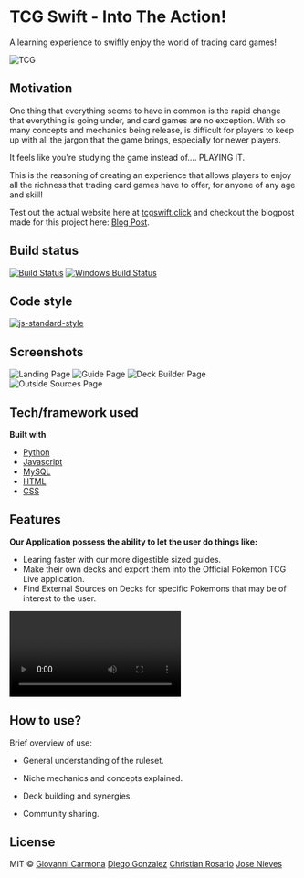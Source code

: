 # TCG Swift - Into The Action!

A learning experience to swiftly enjoy the world of trading card games!

![TCG](https://github.com/GreyLeaf23/tcg_swift/blob/master/tcg-swift/front-end/assets/images/TCG_Swift_Logo.png)

## Motivation


One thing that everything seems to have in common is the rapid change that everything is going under, and card games are no exception.
With so many concepts and mechanics being release, is difficult for players to keep up with all the jargon that the game brings, especially for newer players.

It feels like you're studying the game instead of.... PLAYING IT.

This is the reasoning of creating an experience that allows players to enjoy all the richness that trading card games have to offer, for anyone
of any age and skill!

Test out the actual website here at [tcgswift.click](http://tcgswift.click) and checkout the blogpost made for this project here: [Blog Post](https://www.linkedin.com/pulse/tcg-swift-giovanni-y-carmona-9rqbe).


## Build status



[![Build Status](https://travis-ci.org/akashnimare/foco.svg?branch=master)](https://travis-ci.org/akashnimare/foco)
[![Windows Build Status](https://ci.appveyor.com/api/projects/status/github/akashnimare/foco?branch=master&svg=true)](https://ci.appveyor.com/project/akashnimare/foco/branch/master)

## Code style



[![js-standard-style](https://img.shields.io/badge/code%20style-standard-brightgreen.svg?style=flat)](https://github.com/feross/standard)

## Screenshots
![Landing Page](https://github.com/GreyLeaf23/tcg_swift/blob/master/tcg-swift/front-end/assets/images/screenshots/main-page.png)
![Guide Page](https://github.com/GreyLeaf23/tcg_swift/blob/master/tcg-swift/front-end/assets/images/screenshots/guide.png)
![Deck Builder Page](https://github.com/GreyLeaf23/tcg_swift/blob/master/tcg-swift/front-end/assets/images/screenshots/deck-builder.png)
![Outside Sources Page](https://github.com/GreyLeaf23/tcg_swift/blob/master/tcg-swift/front-end/assets/images/screenshots/outside-sources.png)


## Tech/framework used

<b>Built with</b>
- [Python](https://www.python.org/)
- [Javascript](https://www.javascript.com/)
- [MySQL](https://www.mysql.com/)
- [HTML](https://html.com/)
- [CSS](https://cssprofile.collegeboard.org/)

## Features
<b>Our Application possess the ability to let the user do things like:</b>
- Learing faster with our more digestible sized guides.
- Make their own decks and export them into the Official Pokemon TCG Live application.
- Find External Sources on Decks for specific Pokemons that may be of interest to the user.

![Features Video](https://github.com/GreyLeaf23/tcg_swift/blob/master/tcg-swift/front-end/assets/videos/full-overview.mp4)


## How to use?



Brief overview of use:

* General understanding of the ruleset.

* Niche mechanics and concepts explained.

* Deck building and synergies.

* Community sharing.


## License

MIT © [Giovanni Carmona]() [Diego Gonzalez]() [Christian Rosario]() [Jose Nieves]()

